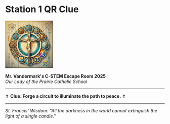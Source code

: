 # Station 1 QR Clue

<img src="https://raw.githubusercontent.com/bonJoeV/C-STEM-Curriculum/refs/heads/main/logo.jpg" width="150" height="150" alt="Our Lady of the Prairie Catholic School Logo">

**Mr. Vandermark's C-STEM Escape Room 2025**  
*Our Lady of the Prairie Catholic School*

---

✝ **Clue: Forge a circuit to illuminate the path to peace.** ✝

---

*St. Francis’ Wisdom: "All the darkness in the world cannot extinguish the light of a single candle."*